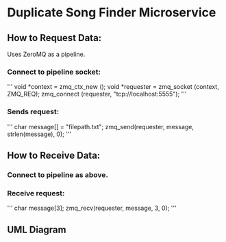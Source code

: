 # Duplicate Song Finder Microservice
## How to Request Data:

Uses ZeroMQ as a pipeline.

### Connect to pipeline socket:

'''
void *context = zmq_ctx_new ();
void *requester = zmq_socket (context, ZMQ_REQ);
zmq_connect (requester, "tcp://localhost:5555");
'''

### Sends request:

'''
char message[] = "filepath.txt";
zmq_send(requester, message, strlen(message), 0);
'''

## How to Receive Data:

### Connect to pipeline as above.

### Receive request:

'''
char message[3];
zmq_recv(requester, message, 3, 0);
'''

## UML Diagram

